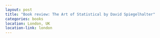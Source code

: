 ```yaml
---
layout: post
title: "Book review: The Art of Statistical by David Spiegelhalter"
categories: books
location: London, UK
location-link: london
---
```

